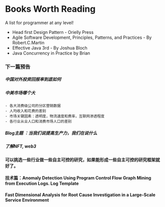 

# Books Worth Reading #
 A list for programmer at any level!

- Head first Design Pattern - Orielly Press
- Agile Software Development, Principles, Patterns, and Practices - By Robert.C.Martin
- Effective Java 3rd - By Joshua Bloch
- Java Concurrency in Practice by Brian


### 下一篇预告
##### 中国对外投资回报率到底如何

##### 中美市场哪个大
    - 各大消费级公司的分区营销数据
    - 人均收入和花费的差别
    - 市场关键因素：透明度，物流速度和费率，互联网渗透程度
    - 各行业从业人口和消费市场人口的差别

##### Blog主题 ：当我们说提高生产力，我们在说什么

##### 了解NFT, web3

#### 可以挑选一些行业做一些自主可控的研究，如果能形成一些自主可控的研究框架就好了。

#### 技术篇：Anomaly Detection Using Program Control Flow Graph Mining from Execution Logs. Log Template
#### Fast Dimensional Analysis for Root Cause Investigation in a Large-Scale Service Environment